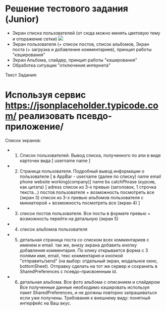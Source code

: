 # Решение тестового задания (Junior)

- Экран списка пользователей (от сюда можно менять цветовую тему и оторажение сетки)
![](intro.gif)
- Экран пользователя (+ список постов, список альбомов, Экран поста (+ загрузка и добавление комментариев), принцип работы "кэширования"
- Экран Альбома, слайдер, принцип работы "кэширования"
- Обработка ситуации "отключения интернета"

Текст Задания:
# Используя сервис https://jsonplaceholder.typicode.com/ реализовать псевдо-приложение/
Список экранов:
- 1. Список пользователей. Вывод списка, полученного по апи в виде карточек вида 
  [
    username
    name
  ]
- 2. Страница пользователя. Подробный вывод информации о пользователе
  [
    в AppBar - username
    (далее по списку)
    name
    email
    phone
    website
    working(company)[
      name
      bs
      catchPhrase (курсив, как цитата)
    ]
    adress
    список из 3-х превью (заголовок, 1 строчка текста...) постов пользователя + возможность посмотреть все (экран 3)
    список из 3-х превью альбомов пользователя с миниатюрой + возможность посмотреть все (экран 4)
  ]
- 3. список постов пользователя. Все посты в формате превью + возможность перейти на детальную (экран 5)
- 4. список альбомов пользователя
- 5. детальная страница поста со списком всех комментариев c именем и email. так же, внизу экрана добавить кнопку добавления комментария. По клику открывается форма с 3 полями имя, email, текс комментария и кнопкой "отправить/send" (на выбор: отдельный экран, модальное окно, bottomSheet). Отправку сделать на тот же сервер и сохранить в SharedPreferences с псевдо-присвоенным id.
- 6. детальная альбома. Все фото альбома с описанием и слайдером
Все полученные данные необходимо кэшировать используя пакет SharedPreferences, и не должны повторно запрашиваться если уже получены.
Требования к внешнему виду: понятный интерфейс на Ваш вкус.


